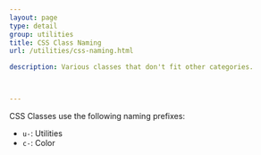 ```yaml
---
layout: page
type: detail
group: utilities
title: CSS Class Naming
url: /utilities/css-naming.html

description: Various classes that don't fit other categories.



---
```



CSS Classes use the following naming prefixes: 

- `u-`: Utilities
- `c-`: Color